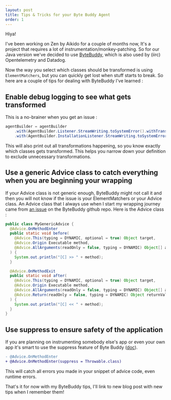 ```yaml
---
layout: post
title: Tips & Tricks for your Byte Buddy Agent
order: 1
---
```


Hiya!

I've been working on Zen by Aikido for a couple of months now, It's a project that requires a lot of instrumentation/monkey-patching. So for our Java version we've decided to use [ByteBuddy](https://bytebuddy.net),
which is also used by (iirc) Opentelemetry and Datadog.

Now the way you select which classes should be transformed is using `ElementMatchers`, but you can quickly get lost when stuff starts to break.
So here are a couple of tips for dealing with ByteBuddy I've learned :

## Enable debug logging to see what gets transformed
This is a no-brainer when you get an issue : 
```java
agentBuilder = agentBuilder
    .with(AgentBuilder.Listener.StreamWriting.toSystemError().withTransformationsOnly())
    .with(AgentBuilder.InstallationListener.StreamWriting.toSystemError());
```
This will also print out all transformations happening, so you know exactly which classes gets transformed. This helps you narrow down your definition to exclude unnecessary transformations.

## Use a generic Advice class to catch everything when you are beginning your wrapping
If your Advice class is not generic enough, ByteBuddy might not call it and then you will not know if the issue is your ElementMatchers or your Advice class.
An Advice class that I always use when I start my wrapping journey came from [an issue](https://github.com/raphw/byte-buddy/issues/857) on the ByteBuddy github repo. Here is the Advice class :
```java
public class MyGenericAdvice {
  @Advice.OnMethodEnter
  public static void before(
    @Advice.This(typing = DYNAMIC, optional = true) Object target,
    @Advice.Origin Executable method,
    @Advice.AllArguments(readOnly = false, typing = DYNAMIC) Object[] args
  ) {
    System.out.println("[C] >> " + method);
  }

  @Advice.OnMethodExit
  public static void after(
    @Advice.This(typing = DYNAMIC, optional = true) Object target,
    @Advice.Origin Executable method,
    @Advice.AllArguments(readOnly = false, typing = DYNAMIC) Object[] args,
    @Advice.Return(readOnly = false, typing = DYNAMIC) Object returnValue
  ) {
    System.out.println("[C] << " + method);
  }
}
```

## Use suppress to ensure safety of the application
If you are planning on instrumenting somebody else's app or even your own app it's smart to use the suppress feature of Byte Buddy ([doc](https://javadoc.io/static/net.bytebuddy/byte-buddy/1.10.4/net/bytebuddy/asm/Advice.OnMethodEnter.html#suppress--)). 
```diff
- @Advice.OnMethodEnter
+ @Advice.OnMethodEnter(suppress = Throwable.class)
```
This will catch all errors you made in your snippet of advice code, even runtime errors.


That's it for now with my ByteBuddy tips, I'll link to new blog post with new tips when I remember them!
